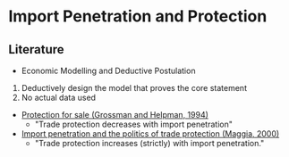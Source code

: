 # Import Penetration and Protection  
## Literature

- Economic Modelling and Deductive Postulation
1) Deductively design the model that proves the core statement
2) No actual data used 
  - [Protection for sale (Grossman and Helpman, 1994)](https://sci-hub.st/https://www.jstor.org/stable/2118033) 
    - "Trade protection decreases with import penetration"
  - [Import penetration and the politics of trade protection (Maggia, 2000)](https://sci-hub.st/https://www.sciencedirect.com/science/article/pii/S002219969900029X)
    - "Trade protection increases (strictly) with import penetration."
